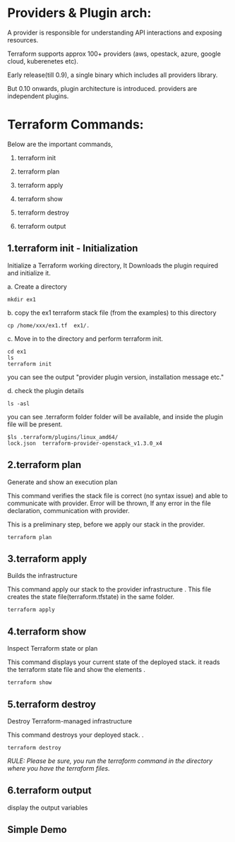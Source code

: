 
Providers & Plugin arch:
=========================

A provider is responsible for understanding API interactions and exposing resources. 

Terraform supports approx 100+ providers (aws, opestack, azure, google cloud, kuberenetes etc).

Early release(till 0.9), a single binary which includes all providers library. 

But 0.10 onwards, plugin architecture is introduced. providers are independent plugins.


Terraform Commands:
=====================

Below are the important commands,

1. terraform init

2. terraform plan

3. terraform apply

4. terraform show

5. terraform destroy

6. terraform output





1.terraform init -  Initialization 
--------------------------------------------

Initialize a Terraform working directory, It Downloads the plugin required and initialize it.


a. Create a directory

```
mkdir ex1
```

b. copy the ex1 terraform stack file (from the examples) to this directory

```
cp /home/xxx/ex1.tf  ex1/.
```

c. Move in to the directory and perform terraform init.

```
cd ex1
ls
terraform init
```
you can see the output "provider plugin version, installation message etc."


d. check the plugin details

```
ls -asl
```
you can see .terraform folder folder will be available, and inside the plugin file will be present.

```
$ls .terraform/plugins/linux_amd64/
lock.json  terraform-provider-openstack_v1.3.0_x4
```


2.terraform plan
-------------------------------------

Generate and show an execution plan

This command verifies the stack file is correct (no syntax issue) and able to communicate with provider. Error will be thrown, If any error in the file declaration, communication with provider.

This is a preliminary step, before we apply our stack in the provider.


```
terraform plan
```


3.terraform apply
-------------------------------------
Builds the infrastructure

This command apply our stack to the provider infrastructure . This file creates the state file(terraform.tfstate) in the same folder.

```
terraform apply
```


4.terraform show
-------------------------------------
Inspect Terraform state or plan

This command displays your current state of the deployed stack. it reads the terraform state file and show the elements .

```
terraform show
```



5.terraform destroy
-------------------------------------
Destroy Terraform-managed infrastructure

This command destroys your deployed stack.  .

```
terraform destroy
```



*RULE:  Please be sure, you run the terraform command in the directory where you have the terraform  files.*


6.terraform output
-------------------------------------

display the output variables


Simple Demo
-----------------

